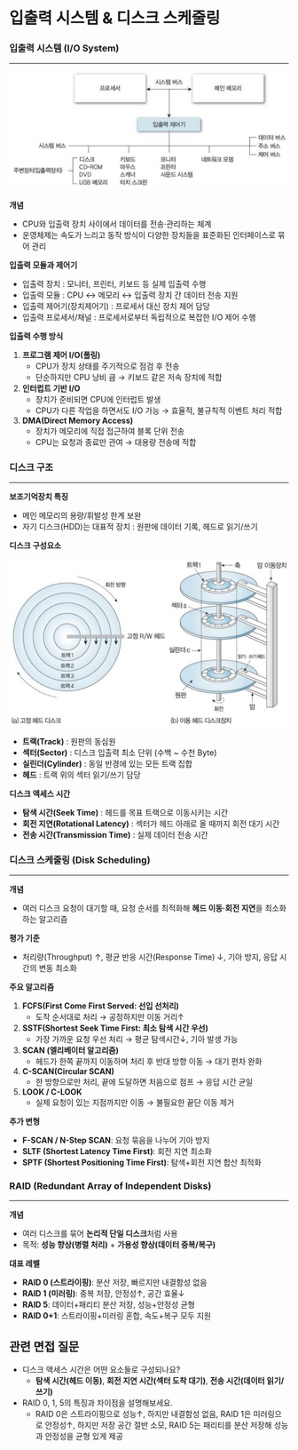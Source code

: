 # 입출력 시스템 & 디스크 스케줄링

### 입출력 시스템 (I/O System)

---

![io.png](./images/io.png)

**개념**

- CPU와 입출력 장치 사이에서 데이터를 전송·관리하는 체계
- 운영체제는 속도가 느리고 동작 방식이 다양한 장치들을 표준화된 인터페이스로 묶어 관리

**입출력 모듈과 제어기**

- 입출력 장치 : 모니터, 프린터, 키보드 등 실제 입출력 수행
- 입출력 모듈 : CPU ↔ 메모리 ↔ 입출력 장치 간 데이터 전송 지원
- 입출력 제어기(장치제어기) : 프로세서 대신 장치 제어 담당
- 입출력 프로세서/채널 : 프로세서로부터 독립적으로 복잡한 I/O 제어 수행

**입출력 수행 방식**

1. **프로그램 제어 I/O(폴링)**
   - CPU가 장치 상태를 주기적으로 점검 후 전송
   - 단순하지만 CPU 낭비 큼 → 키보드 같은 저속 장치에 적합
2. **인터럽트 기반 I/O**
   - 장치가 준비되면 CPU에 인터럽트 발생
   - CPU가 다른 작업을 하면서도 I/O 가능 → 효율적, 불규칙적 이벤트 처리 적합
3. **DMA(Direct Memory Access)**
   - 장치가 메모리에 직접 접근하여 블록 단위 전송
   - CPU는 요청과 종료만 관여 → 대용량 전송에 적합

### 디스크 구조

---

**보조기억장치 특징**

- 메인 메모리의 용량/휘발성 한계 보완
- 자기 디스크(HDD)는 대표적 장치 : 원판에 데이터 기록, 헤드로 읽기/쓰기

**디스크 구성요소**

![hdd.png](./images/hdd.png)

- **트랙(Track)** : 원판의 동심원
- **섹터(Sector)** : 디스크 입출력 최소 단위 (수백 ~ 수천 Byte)
- **실린더(Cylinder)** : 동일 반경에 있는 모든 트랙 집합
- **헤드** : 트랙 위의 섹터 읽기/쓰기 담당

**디스크 엑세스 시간**

- **탐색 시간(Seek Time)** : 헤드를 목표 트랙으로 이동시키는 시간
- **회전 지연(Rotational Latency)** : 섹터가 헤드 아래로 올 때까지 회전 대기 시간
- **전송 시간(Transmission Time)** : 실제 데이터 전송 시간

### 디스크 스케줄링 (Disk Scheduling)

---

**개념**

- 여러 디스크 요청이 대기할 때, 요청 순서를 최적화해 **헤드 이동·회전 지연**을 최소화하는 알고리즘

**평가 기준**

- 처리량(Throughput) ↑, 평균 반응 시간(Response Time) ↓, 기아 방지, 응답 시간의 변동 최소화

**주요 알고리즘**

1. **FCFS(First Come First Served: 선입 선처리)**
   - 도착 순서대로 처리 → 공정하지만 이동 거리↑
2. **SSTF(Shortest Seek Time First: 최소 탐색 시간 우선)**
   - 가장 가까운 요청 우선 처리 → 평균 탐색시간↓, 기아 발생 가능
3. **SCAN (엘리베이터 알고리즘)**
   - 헤드가 한쪽 끝까지 이동하며 처리 후 반대 방향 이동 → 대기 편차 완화
4. **C-SCAN(Circular SCAN)**
   - 한 방향으로만 처리, 끝에 도달하면 처음으로 점프 → 응답 시간 균일
5. **LOOK / C-LOOK**
   - 실제 요청이 있는 지점까지만 이동 → 불필요한 끝단 이동 제거

**추가 변형**

- **F-SCAN / N-Step SCAN**: 요청 묶음을 나누어 기아 방지
- **SLTF (Shortest Latency Time First)**: 회전 지연 최소화
- **SPTF (Shortest Positioning Time First)**: 탐색+회전 지연 합산 최적화

### RAID (Redundant Array of Independent Disks)

---

**개념**

- 여러 디스크를 묶어 **논리적 단일 디스크**처럼 사용
- 목적: **성능 향상(병렬 처리)** + **가용성 향상(데이터 중복/복구)**

**대표 레벨**

- **RAID 0 (스트라이핑)**: 분산 저장, 빠르지만 내결함성 없음
- **RAID 1 (미러링)**: 중복 저장, 안정성↑, 공간 효율↓
- **RAID 5**: 데이터+패리티 분산 저장, 성능+안정성 균형
- **RAID 0+1**: 스트라이핑+미러링 혼합, 속도+복구 모두 지원

## 관련 면접 질문

- 디스크 액세스 시간은 어떤 요소들로 구성되나요?
  - **탐색 시간(헤드 이동)**, **회전 지연 시간(섹터 도착 대기)**, **전송 시간(데이터 읽기/쓰기)**
- RAID 0, 1, 5의 특징과 차이점을 설명해보세요.
  - RAID 0은 스트라이핑으로 성능↑, 하지만 내결함성 없음,
    RAID 1은 미러링으로 안정성↑, 하지만 저장 공간 절반 소모,
    RAID 5는 패리티를 분산 저장해 성능과 안정성을 균형 있게 제공
